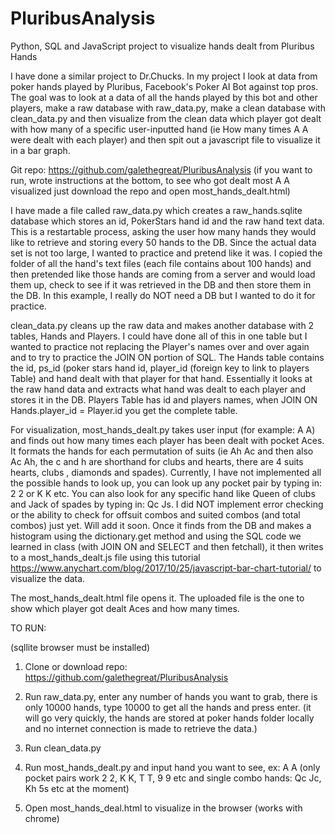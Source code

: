 # PluribusAnalysis
Python, SQL and JavaScript project to visualize hands dealt from Pluribus Hands

I have done a similar project to Dr.Chucks. In my project I look at data from poker hands played by Pluribus, Facebook's Poker AI Bot against top pros. The goal was to look at a data of all the hands played by this bot and other players, make a raw database with  raw_data.py, make a clean database with clean_data.py
 and then visualize from the clean data which player got dealt with how many of a specific user-inputted hand (ie How many times A A were dealt with each player) and then spit out a javascript file to visualize it in a bar graph.

Git repo: https://github.com/galethegreat/PluribusAnalysis (if you want to run, wrote instructions at the bottom, to see who got dealt most A A visualized just download the repo and open most_hands_dealt.html)

I have made a file called raw_data.py which creates a raw_hands.sqlite database which stores an id, PokerStars hand id and the raw hand text data. This is a restartable process, asking the user how many hands they would like to retrieve and storing every 50 hands to the DB. Since the actual data set is not too large, I wanted to practice and pretend like it was. I copied the folder of all the hand's text files (each file contains about 100 hands) and then pretended like those hands are coming from a server and would load them up, check to see if it was retrieved in the DB and then store them in the DB. In this example,  I really do NOT need a DB but I wanted to do it for practice.

clean_data.py cleans up the raw data and makes another database with 2 tables, Hands and Players. I could have done all of this in one table but I wanted to practice not replacing the Player's names over and over again and to try to practice the JOIN ON portion of SQL. The Hands table contains the id, ps_id (poker stars hand id, player_id (foreign key to link to players Table) and hand dealt with that player for that hand. Essentially it looks at the raw hand data and extracts what hand was dealt to each player and stores it in the DB. Players Table has id and players names, when JOIN ON Hands.player_id = Player.id you get the complete table.

For visualization, most_hands_dealt.py takes user input (for example: A A) and finds out how many times each player has been dealt with pocket Aces. It formats the hands for each permutation of suits (ie Ah Ac and then also Ac Ah, the c and h are shorthand for clubs and hearts, there are 4 suits hearts, clubs , diamonds and spades). Currently, I have not implemented all the possible hands to look up, you can look up any pocket pair by typing in: 2 2 or K K etc. You can also look for any specific hand like Queen of clubs and Jack of spades by typing in: Qc Js. I did NOT implement error checking or the ability to check for offsuit combos and suited combos (and total combos) just yet. Will add it soon. Once it finds from the DB and makes a histogram using the dictionary.get method and using the SQL code we learned in class (with JOIN ON and SELECT and then fetchall), it then writes to a most_hands_dealt.js file using this tutorial https://www.anychart.com/blog/2017/10/25/javascript-bar-chart-tutorial/ to visualize the data.

The most_hands_dealt.html file opens it. The uploaded file is the one to show which player got dealt Aces and how many times.

TO RUN:

(sqllite browser must be installed)

1) Clone or download repo: https://github.com/galethegreat/PluribusAnalysis  

2) Run raw_data.py, enter any number of hands you want to grab, there is only 10000 hands, type 10000 to get all the hands and press enter. (it will go very quickly, the hands are stored at poker hands folder locally and no internet connection is made to retrieve the data.)

3) Run clean_data.py

4) Run most_hands_dealt.py and input hand you want to see, ex: A A (only pocket pairs work 2 2, K K, T T, 9 9 etc and single combo hands: Qc Jc, Kh 5s etc at the moment)

5) Open most_hands_deal.html to visualize in the browser (works with chrome)
